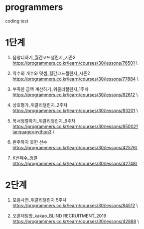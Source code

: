 # programmers
coding test 


# 1단계 

1. 음양더하기_월간코드챌린지_시즌2 https://programmers.co.kr/learn/courses/30/lessons/76501 \ 

2. 약수의 개수와 덧셈_월간코드챌린지_시즌2 https://programmers.co.kr/learn/courses/30/lessons/77884 \

3. 부족한 금액 계산하기_위클리챌린지_1주차 https://programmers.co.kr/learn/courses/30/lessons/82612 \

4. 상호평가_위클리챌린지_2주차 https://programmers.co.kr/learn/courses/30/lessons/83201 \

5. 복서정렬하기_위클리챌린지_6주차 https://programmers.co.kr/learn/courses/30/lessons/85002?language=python3 \

6. 완주하지 못한 선수 https://programmers.co.kr/learn/courses/30/lessons/42576\

7. K번째수_정렬 https://programmers.co.kr/learn/courses/30/lessons/42748\




# 2단계
1. 모음사전_위클리챌린지 5주차 https://programmers.co.kr/learn/courses/30/lessons/84512 \

2. 오픈채팅방_kakao_BLIND RECRUITMENT_2019 https://programmers.co.kr/learn/courses/30/lessons/42888 \



